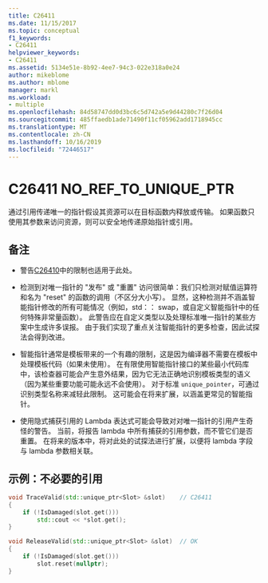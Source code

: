 ```yaml
---
title: C26411
ms.date: 11/15/2017
ms.topic: conceptual
f1_keywords:
- C26411
helpviewer_keywords:
- C26411
ms.assetid: 5134e51e-8b92-4ee7-94c3-022e318a0e24
author: mikeblome
ms.author: mblome
manager: markl
ms.workload:
- multiple
ms.openlocfilehash: 84d58747dd0d3bc6c5d742a5e9d44280c7f26d04
ms.sourcegitcommit: 485ffaedb1ade71490f11cf05962add1718945cc
ms.translationtype: MT
ms.contentlocale: zh-CN
ms.lasthandoff: 10/16/2019
ms.locfileid: "72446517"
---
```

# <a name="c26411--no_ref_to_unique_ptr"></a>C26411 NO_REF_TO_UNIQUE_PTR

通过引用传递唯一的指针假设其资源可以在目标函数内释放或传输。 如果函数只使用其参数来访问资源，则可以安全地传递原始指针或引用。

## <a name="remarks"></a>备注

- 警告[C26410](C26410.md)中的限制也适用于此处。

- 检测到对唯一指针的 "发布" 或 "重置" 访问很简单：我们只检测对赋值运算符和名为 "reset" 的函数的调用（不区分大小写）。 显然，这种检测并不涵盖智能指针修改的所有可能情况（例如，std：： swap，或自定义智能指针中的任何特殊非常量函数）。 此警告应在自定义类型以及处理标准唯一指针的某些方案中生成许多误报。 由于我们实现了重点关注智能指针的更多检查，因此试探法会得到改进。

- 智能指针通常是模板带来的一个有趣的限制，这是因为编译器不需要在模板中处理模板代码（如果未使用）。 在有限使用智能指针接口的某些最小代码库中，该检查器可能会产生意外结果，因为它无法正确地识别模板类型的语义（因为某些重要功能可能永远不会使用）。 对于标准 `unique_pointer`，可通过识别类型名称来减轻此限制。 这可能会在将来扩展，以涵盖更常见的智能指针。

- 使用隐式捕获引用的 Lambda 表达式可能会导致对对唯一指针的引用产生奇怪的警告。 当前，将报告 lambda 中所有捕获的引用参数，而不管它们是否重置。 在将来的版本中，将对此处的试探法进行扩展，以便将 lambda 字段与 lambda 参数相关联。

## <a name="example-unnecessary-reference"></a>示例：不必要的引用

```cpp
void TraceValid(std::unique_ptr<Slot> &slot)    // C26411
{
    if (!IsDamaged(slot.get()))
        std::cout << *slot.get();
}

void ReleaseValid(std::unique_ptr<Slot> &slot)  // OK
{
    if (!IsDamaged(slot.get()))
        slot.reset(nullptr);
}
```
